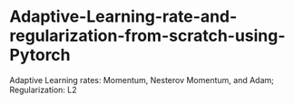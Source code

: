 # Adaptive-Learning-rate-and-regularization-from-scratch-using-Pytorch
Adaptive Learning rates: Momentum, Nesterov Momentum, and Adam; Regularization: L2
